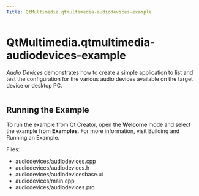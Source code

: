 ```yaml
---
Title: QtMultimedia.qtmultimedia-audiodevices-example
---
```


# QtMultimedia.qtmultimedia-audiodevices-example

<span class="subtitle"></span>
<!-- $$$audiodevices-description -->
<p><i>Audio Devices</i> demonstrates how to create a simple application to list and test the configuration for the various audio devices available on the target device or desktop PC.</p>
<p class="centerAlign"><img src="https://developer.ubuntu.com/static/devportal_uploaded/2c3da81a-c19b-4c3a-966a-5e1eab970700-../qtmultimedia-audiodevices-example/images/audiodevices.png" alt="" /></p>
<h2 id="running-the-example">Running the Example</h2>
<p>To run the example from Qt Creator, open the <b>Welcome</b> mode and select the example from <b>Examples</b>. For more information, visit Building and Running an Example.</p>
<p>Files:</p>
<ul>
<li>audiodevices/audiodevices.cpp</li>
<li>audiodevices/audiodevices.h</li>
<li>audiodevices/audiodevicesbase.ui</li>
<li>audiodevices/main.cpp</li>
<li>audiodevices/audiodevices.pro</li>
</ul>
<!-- @@@audiodevices -->
